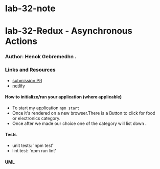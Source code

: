 # lab-32-note

# lab-32-Redux - Asynchronous Actions


### Author: Henok Gebremedhn .

### Links and Resources


- [submission PR]()
- [netlify](https://modest-shirley-6d4d97.netlify.app)



#### How to initialize/run your application (where applicable)

- To start my application `npm start` 
- Once it's rendered on a new browser.There is a Button to click for food or electronics category.
- Once after we made our choice one of the category will list down . 

 

#### Tests

- unit tests: 'npm test'
- lint test: 'npm run lint'

#### UML
